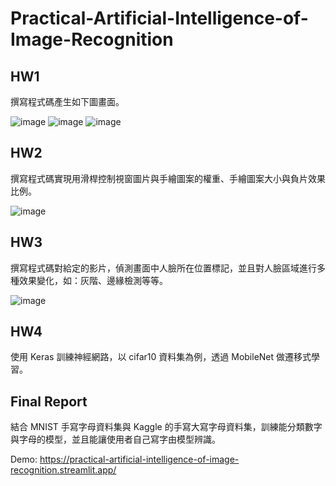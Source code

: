 # Practical-Artificial-Intelligence-of-Image-Recognition
## HW1
撰寫程式碼產生如下圖畫面。

![image](https://github.com/cherry900606/Practical-Artificial-Intelligence-of-Image-Recognition/assets/61570297/7421a755-f77d-4428-8bb8-0c0fa0c29d29)
![image](https://github.com/cherry900606/Practical-Artificial-Intelligence-of-Image-Recognition/assets/61570297/8b5a4736-e0dd-4cea-8c82-2403652ac01b)
![image](https://github.com/cherry900606/Practical-Artificial-Intelligence-of-Image-Recognition/assets/61570297/6df118bb-6ff1-4f2d-a906-925c3f468b47)

## HW2
撰寫程式碼實現用滑桿控制視窗圖片與手繪圖案的權重、手繪圖案大小與負片效果比例。

![image](https://github.com/cherry900606/Practical-Artificial-Intelligence-of-Image-Recognition/assets/61570297/e7e36ca5-cdd8-4de6-bb5a-ea6f5129e918)

## HW3
撰寫程式碼對給定的影片，偵測畫面中人臉所在位置標記，並且對人臉區域進行多種效果變化，如：灰階、邊緣檢測等等。

![image](https://github.com/cherry900606/Practical-Artificial-Intelligence-of-Image-Recognition/assets/61570297/304d1f6d-1d36-4d2f-9440-957c1f1a30cd)

## HW4
使用 Keras 訓練神經網路，以 cifar10 資料集為例，透過 MobileNet 做遷移式學習。

## Final Report
結合 MNIST 手寫字母資料集與 Kaggle 的手寫大寫字母資料集，訓練能分類數字與字母的模型，並且能讓使用者自己寫字由模型辨識。

Demo: https://practical-artificial-intelligence-of-image-recognition.streamlit.app/
